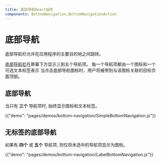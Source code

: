```yaml
---
title: 底部导航React组件
components: BottomNavigation,BottomNavigationAction
---
```

# 底部导航

<p class="description">底部导航栏允许在应用程序的主要目的地之间跳转。</p>

[底部导航栏](https://material.io/design/components/bottom-navigation.html)在屏幕下方显示三到五个导航项。 每一个导航项都由一个图标和一个可选文本标签表示 当点击底部导航图标时，用户将被带到与该图标关联的目标页面顶部。

## 底部导航

当只有 **三个** 导航项时, 始终显示图标和文本标签。

{{"demo": "pages/demos/bottom-navigation/SimpleBottomNavigation.js"}}

## 无标签的底部导航

如果有 **四个** 或 **五个** 导航项, 则仅将未选中的导航项显示为图标。

{{"demo": "pages/demos/bottom-navigation/LabelBottomNavigation.js"}}
